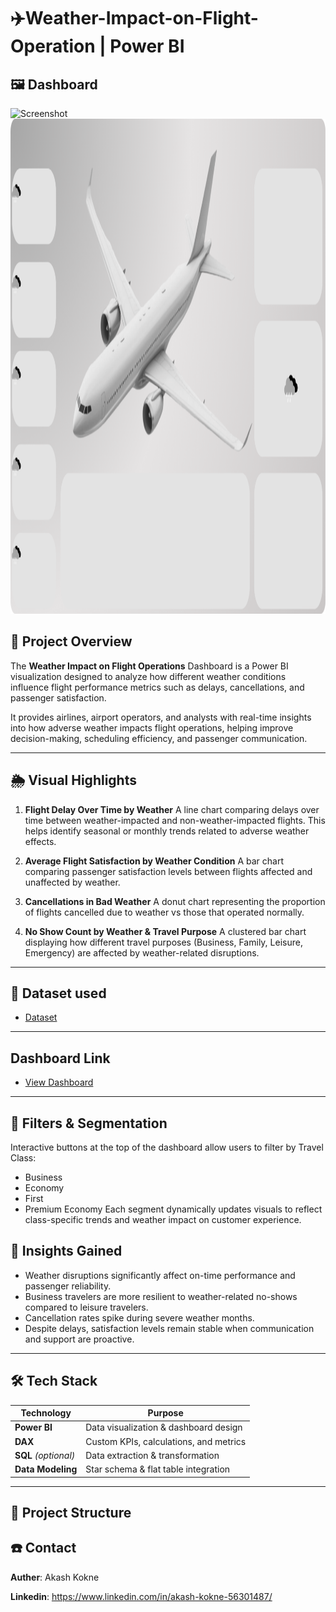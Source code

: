 # ✈️Weather-Impact-on-Flight-Operation | Power BI

## 🖼️ Dashboard
<img width="1415" height="792" alt="Screenshot" src="https://github.com/user-attachments/assets/fe388adc-65d7-4953-ad85-8523c6201211" />

<img width="1415" height="792" alt="Screenshot" src="https://github.com/akashkokne0214/Weather-Impact-on-Flight-Operation/blob/main/Background_FlightDashboard.png"/>


## 📌 Project Overview
The **Weather Impact on Flight Operations** Dashboard is a Power BI visualization designed to analyze how different weather conditions influence flight performance metrics such as delays, cancellations, and passenger satisfaction.

It provides airlines, airport operators, and analysts with real-time insights into how adverse weather impacts flight operations, helping improve decision-making, scheduling efficiency, and passenger communication.

---
## 🌦️ Visual Highlights
1. **Flight Delay Over Time by Weather**
A line chart comparing delays over time between weather-impacted and non-weather-impacted flights.
This helps identify seasonal or monthly trends related to adverse weather effects.

2. **Average Flight Satisfaction by Weather Condition**
A bar chart comparing passenger satisfaction levels between flights affected and unaffected by weather.

3. **Cancellations in Bad Weather**
A donut chart representing the proportion of flights cancelled due to weather vs those that operated normally.

4. **No Show Count by Weather & Travel Purpose**
A clustered bar chart displaying how different travel purposes (Business, Family, Leisure, Emergency) are affected by weather-related disruptions.

---

## 📑 Dataset used
- <a href="https://github.com/akashkokne0214/Energy-Flow-Analysis/blob/main/Energy%20Dataset.zip">Dataset</a>

---

## Dashboard Link
- <a href="https://github.com/akashkokne0214/Energy-Flow-Analysis/blob/main/Screenshot.png">View Dashboard</a>

---

## 🧭 Filters & Segmentation
Interactive buttons at the top of the dashboard allow users to filter by Travel Class:
- Business
- Economy
- First
- Premium Economy
Each segment dynamically updates visuals to reflect class-specific trends and weather impact on customer experience.

## 🧠 Insights Gained
- Weather disruptions significantly affect on-time performance and passenger reliability.
- Business travelers are more resilient to weather-related no-shows compared to leisure travelers.
- Cancellation rates spike during severe weather months.
- Despite delays, satisfaction levels remain stable when communication and support are proactive.

---

## 🛠 Tech Stack
| **Technology** | **Purpose** |
|---------------|------------|
| **Power BI** | Data visualization & dashboard design |
| **DAX** | Custom KPIs, calculations, and metrics |
| **SQL** *(optional)* | Data extraction & transformation |
| **Data Modeling** | Star schema & flat table integration |

---

## 📂 Project Structure

## ☎️ Contact

**Auther**: Akash Kokne

**Linkedin**: https://www.linkedin.com/in/akash-kokne-56301487/



